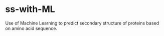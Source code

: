# ss-with-ML
Use of Machine Learning to predict secondary structure of proteins based on amino acid sequence.



